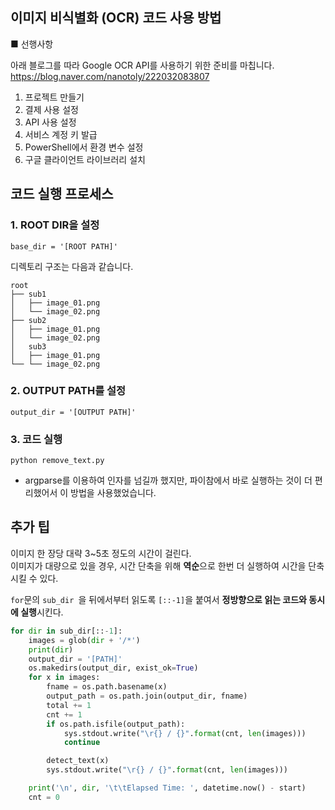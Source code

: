 ## 이미지 비식별화 (OCR) 코드 사용 방법

■ 선행사항

아래 블로그를 따라 Google OCR API를 사용하기 위한 준비를 마칩니다.  
https://blog.naver.com/nanotoly/222032083807 

1. 프로젝트 만들기
2. 결제 사용 설정
3. API 사용 설정
4. 서비스 계정 키 발급
5. PowerShell에서 환경 변수 설정
6. 구글 클라이언트 라이브러리 설치

## 코드 실행 프로세스

### 1. ROOT DIR을 설정

``` base_dir = '[ROOT PATH]' ```

디렉토리 구조는 다음과 같습니다.
```
root
├── sub1
│   ├── image_01.png
│   └── image_02.png
├── sub2
│   ├── image_01.png
│   └── image_02.png
│   sub3
│   ├── image_01.png
└── └── image_02.png
```

### 2. OUTPUT PATH를 설정

``` output_dir = '[OUTPUT PATH]' ```

### 3. 코드 실행

``` python remove_text.py ```

- argparse를 이용하여 인자를 넘길까 했지만, 파이참에서 바로 실행하는 것이 더 편리했어서 이 방법을 사용했었습니다.

## 추가 팁

이미지 한 장당 대략 3~5초 정도의 시간이 걸린다.  
이미지가 대량으로 있을 경우, 시간 단축을 위해 **역순**으로 한번 더 실행하여 시간을 단축시킬 수 있다.  

```for```문의 ```sub_dir ```을 뒤에서부터 읽도록 ```[::-1]```을 붙여서 **정방향으로 읽는 코드와 동시에 실행**시킨다.

```python
for dir in sub_dir[::-1]:
    images = glob(dir + '/*')
    print(dir)
    output_dir = '[PATH]'
    os.makedirs(output_dir, exist_ok=True)
    for x in images:
        fname = os.path.basename(x)
        output_path = os.path.join(output_dir, fname)
        total += 1
        cnt += 1
        if os.path.isfile(output_path):
            sys.stdout.write("\r{} / {}".format(cnt, len(images)))
            continue

        detect_text(x)
        sys.stdout.write("\r{} / {}".format(cnt, len(images)))

    print('\n', dir, '\t\tElapsed Time: ', datetime.now() - start)
    cnt = 0
```
